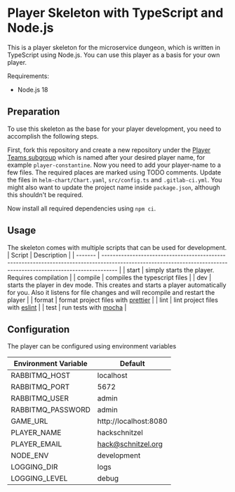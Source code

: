 # Player Skeleton with TypeScript and Node.js

This is a player skeleton for the microservice dungeon, which is written in TypeScript using Node.js.
You can use this player as a basis for your own player.

Requirements:
- Node.js 18

## Preparation

To use this skeleton as the base for your player development, you need to accomplish the following steps.

First, fork this repository and create a new repository under the [Player Teams subgroup](https://gitlab.com/the-microservice-dungeon/player-teams) which is named after your desired player name, for example `player-constantine`.
Now you need to add your player-name to a few files. The required places are marked using TODO comments.
Update the files in `helm-chart/Chart.yaml`, `src/config.ts` and `.gitlab-ci.yml`. You might also want to update the project name inside `package.json`, although this shouldn't be required.

Now install all required dependencies using `npm ci`.

## Usage

The skeleton comes with multiple scripts that can be used for development.
| Script  | Description                                                                                                                                                       |
| ------- | ----------------------------------------------------------------------------------------------------------------------------------------------------------------- |
| start   | simply starts the player. Requires compilation                                                                                                                    |
| compile | compiles the typescript files                                                                                                                                     |
| dev     | starts the player in dev mode. This creates and starts a player automatically for you. Also it listens for file changes and will recompile and restart the player |
| format  | format project files with [prettier](https://prettier.io/)                                                                                                        |
| lint    | lint project files with [eslint](https://eslint.org/)                                                                                                             |
| test    | run tests with [mocha](https://mochajs.org/)                                                                                                                      |


## Configuration

The player can be configured using environment variables

| Environment Variable | Default               |
| -------------------- | --------------------- |
| RABBITMQ_HOST        | localhost             |
| RABBITMQ_PORT        | 5672                  |
| RABBITMQ_USER        | admin                 |
| RABBITMQ_PASSWORD    | admin                 |
| GAME_URL             | http://localhost:8080 |
| PLAYER_NAME          | hackschnitzel         |
| PLAYER_EMAIL         | hack@schnitzel.org    |
| NODE_ENV             | development           |
| LOGGING_DIR          | logs                  |
| LOGGING_LEVEL        | debug                 |


